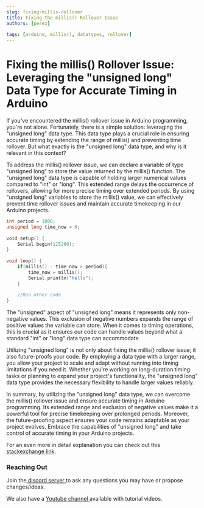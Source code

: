 ```yaml
---
slug: fixing-millis-rollover
title: Fixing the millis() Rollover Issue
authors: [perez]
 
tags: [arduino, millis(), datatypes, rollover]
---
```

# Fixing the millis() Rollover Issue: Leveraging the "unsigned long" Data Type for Accurate Timing in Arduino

If you've encountered the millis() rollover issue in Arduino programming, you're not alone. Fortunately, there is a simple solution: leveraging the "unsigned long" data type. This data type plays a crucial role in ensuring accurate timing by extending the range of millis() and preventing time rollover. But what exactly is the "unsigned long" data type, and why is it relevant in this context?

To address the millis() rollover issue, we can declare a variable of type "unsigned long" to store the value returned by the millis() function. The "unsigned long" data type is capable of holding larger numerical values compared to "int" or "long". This extended range delays the occurrence of rollovers, allowing for more precise timing over extended periods. By using "unsigned long" variables to store the millis() value, we can effectively prevent time rollover issues and maintain accurate timekeeping in our Arduino projects.

```cpp
int period = 1000;
unsigned long time_now = 0;
  
void setup() {
    Serial.begin(115200);
}
  
void loop() {
    if(millis() - time_now > period){
        time_now = millis();
        Serial.println("Hello");
    }
  
    //Run other code
}
```

The "unsigned" aspect of "unsigned long" means it represents only non-negative values. This exclusion of negative numbers expands the range of positive values the variable can store. When it comes to timing operations, this is crucial as it ensures our code can handle values beyond what a standard "int" or "long" data type can accommodate.

Utilizing "unsigned long" is not only about fixing the millis() rollover issue; it also future-proofs your code. By employing a data type with a larger range, you allow your project to scale and adapt without running into timing limitations if you need it. Whether you're working on long-duration timing tasks or planning to expand your project's functionality, the "unsigned long" data type provides the necessary flexibility to handle larger values reliably.

In summary, by utilizing the "unsigned long" data type, we can overcome the millis() rollover issue and ensure accurate timing in Arduino programming. Its extended range and exclusion of negative values make it a powerful tool for precise timekeeping over prolonged periods. Moreover, the future-proofing aspect ensures your code remains adaptable as your project evolves. Embrace the capabilities of "unsigned long" and take control of accurate timing in your Arduino projects.

For an even more in detail explanation you can check out this [stackexchange link](https://arduino.stackexchange.com/questions/12587/how-can-i-handle-the-millis-rollover).

### Reaching Out

Join the[ discord server ](../docs/intro)to ask any questions you may have or propose changes/ideas.

We also have a [Youtube channel ](https://www.youtube.com/@dynamicSuspense00)available with tutorial videos.
